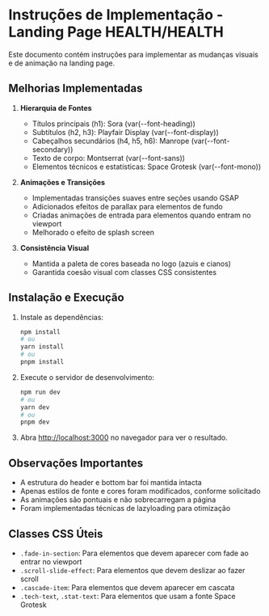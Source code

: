 # Instruções de Implementação - Landing Page HEALTH/HEALTH

Este documento contém instruções para implementar as mudanças visuais e de animação na landing page.

## Melhorias Implementadas

1. **Hierarquia de Fontes**
   - Títulos principais (h1): Sora (var(--font-heading))
   - Subtítulos (h2, h3): Playfair Display (var(--font-display))
   - Cabeçalhos secundários (h4, h5, h6): Manrope (var(--font-secondary))
   - Texto de corpo: Montserrat (var(--font-sans))
   - Elementos técnicos e estatísticas: Space Grotesk (var(--font-mono))

2. **Animações e Transições**
   - Implementadas transições suaves entre seções usando GSAP
   - Adicionados efeitos de parallax para elementos de fundo
   - Criadas animações de entrada para elementos quando entram no viewport
   - Melhorado o efeito de splash screen

3. **Consistência Visual**
   - Mantida a paleta de cores baseada no logo (azuis e cianos)
   - Garantida coesão visual com classes CSS consistentes

## Instalação e Execução

1. Instale as dependências:
   ```bash
   npm install
   # ou
   yarn install
   # ou 
   pnpm install
   ```

2. Execute o servidor de desenvolvimento:
   ```bash
   npm run dev
   # ou
   yarn dev
   # ou
   pnpm dev
   ```

3. Abra [http://localhost:3000](http://localhost:3000) no navegador para ver o resultado.

## Observações Importantes

- A estrutura do header e bottom bar foi mantida intacta
- Apenas estilos de fonte e cores foram modificados, conforme solicitado
- As animações são pontuais e não sobrecarregam a página
- Foram implementadas técnicas de lazyloading para otimização

## Classes CSS Úteis

- `.fade-in-section`: Para elementos que devem aparecer com fade ao entrar no viewport
- `.scroll-slide-effect`: Para elementos que devem deslizar ao fazer scroll
- `.cascade-item`: Para elementos que devem aparecer em cascata
- `.tech-text`, `.stat-text`: Para elementos que usam a fonte Space Grotesk
